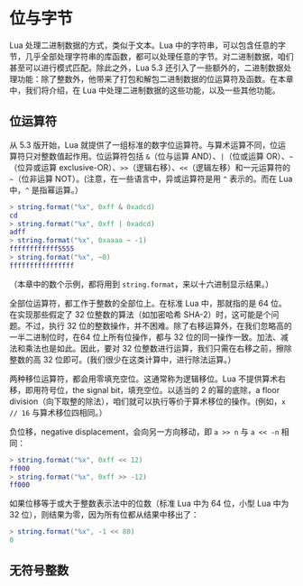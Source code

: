 # 位与字节

Lua 处理二进制数据的方式，类似于文本。Lua 中的字符串，可以包含任意的字节，几乎全部处理字符串的库函数，都可以处理任意的字节。对二进制数据，咱们甚至可以进行模式匹配。除此之外，Lua 5.3 还引入了一些额外的，二进制数据处理功能：除了整数外，他带来了打包和解包二进制数据的位运算符及函数。在本章中，我们将介绍，在 Lua 中处理二进制数据的这些功能，以及一些其他功能。


## 位运算符

从 5.3 版开始，Lua 就提供了一组标准的数字位运算符。与算术运算不同，位运算符只对整数值起作用。位运算符包括 `&`（位与运算 AND）、`|`（位或运算 OR）、`~`（位异或运算 exclusive-OR）、`>>`（逻辑右移）、`<<`（逻辑左移）和一元运算符的 `~`（位非运算 NOT）。(注意，在一些语言中，异或运算符是用 `^` 表示的。而在 Lua 中，`^` 是指幂运算。）

```lua
> string.format("%x", 0xff & 0xadcd)
cd
> string.format("%x", 0xff | 0xadcd)
adff
> string.format("%x", 0xaaaa ~ -1)
ffffffffffff5555
> string.format("%x", ~0)
ffffffffffffffff
```


（本章中的数个示例，都将用到 `string.format`，来以十六进制显示结果。）

全部位运算符，都工作于整数的全部位上。在标准 Lua 中，那就指的是 64 位。在实现那些假定了 32 位整数的算法（如加密哈希 SHA-2）时，这可能是个问题。不过，执行 32 位的整数操作，并不困难。除了右移运算外，在我们忽略高的一半二进制位时，在64 位上所有位操作，都与 32 位的同一操作一致。加法、减法和乘法也是如此。因此，要对 32 位整数进行运算，我们只需在右移之前，擦除整数的高 32 位即可。(我们很少在这类计算中，进行除法运算。）


两种移位运算符，都会用零填充空位。这通常称为逻辑移位。Lua 不提供算术右移，即用符号位，the signal bit，填充空位。以适当的 2 的幂的底除，a floor division（向下取整的除法），咱们就可以执行等价于算术移位的操作。(例如，`x // 16` 与算术移位四相同。）


负位移，negative displacement，会向另一方向移动，即 `a >> n` 与 `a << -n` 相同：


```lua
> string.format("%x", 0xff << 12)
ff000
> string.format("%x", 0xff >> -12)
ff000
```


如果位移等于或大于整数表示法中的位数（标准 Lua 中为 64 位，小型 Lua 中为 32 位），则结果为零，因为所有位都从结果中移出了：


```lua
> string.format("%x", -1 << 80)
0
```


## 无符号整数



